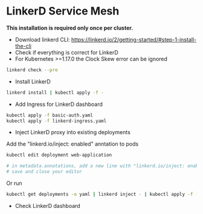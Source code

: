 # LinkerD Service Mesh

**This installation is required only once per cluster.**

* Download linkerd CLI: https://linkerd.io/2/getting-started/#step-1-install-the-cli
* Check if everything is correct for LinkerD
* For Kubernetes >=1.17.0 the Clock Skew error can be ignored

```sh
linkerd check --pre
```

* Install LinkerD

```sh
linkerd install | kubectl apply -f -
```

* Add Ingress for LinkerD dashboard

```sh
kubectl apply -f basic-auth.yaml
kubectl apply -f linkerd-ingress.yaml
```

* Inject LinkerD proxy into existing deployments

Add the "linkerd.io/inject: enabled" anntation to pods

```sh
kubectl edit deployment web-application

# in metadata.annotations, add a new line with "linkerd.io/inject: enabled"
# save and close your editor
```

Or run

```sh
kubectl get deployments -o yaml | linkerd inject - | kubectl apply -f -
```

* Check LinkerD dashboard
